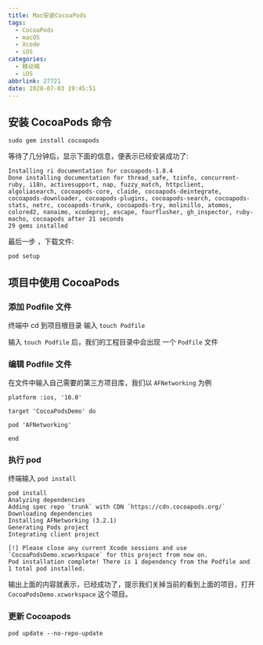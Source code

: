 ```yaml
---
title: Mac安装CocoaPods
tags:
  - CocoaPods
  - macOS
  - Xcode
  - iOS
categories:
  - 移动端
  - iOS
abbrlink: 27721
date: 2020-07-03 19:45:51
---
```


## 安装 CocoaPods 命令

```shell
sudo gem install cocoapods
```

<!-- more -->

等待了几分钟后，显示下面的信息，便表示已经安装成功了:

```shell
Installing ri documentation for cocoapods-1.8.4
Done installing documentation for thread_safe, tzinfo, concurrent-ruby, i18n, activesupport, nap, fuzzy_match, httpclient, algoliasearch, cocoapods-core, claide, cocoapods-deintegrate, cocoapods-downloader, cocoapods-plugins, cocoapods-search, cocoapods-stats, netrc, cocoapods-trunk, cocoapods-try, molinillo, atomos, colored2, nanaimo, xcodeproj, escape, fourflusher, gh_inspector, ruby-macho, cocoapods after 21 seconds
29 gems installed
```

最后一步 ，下载文件:

```shell
pod setup
```

## 项目中使用 CocoaPods

### 添加 Podfile 文件

终端中 cd 到项目根目录 输入 `touch Podfile`

输入 `touch Podfile` 后，我们的工程目录中会出现 一个 `Podfile` 文件

### 编辑 Podfile 文件

在文件中输入自己需要的第三方项目库，我们以 `AFNetworking` 为例

```shell
platform :ios, '10.0'

target 'CocoaPodsDemo' do

pod 'AFNetworking'

end

```

### 执行 pod

终端输入 `pod install`

```shell
pod install
Analyzing dependencies
Adding spec repo `trunk` with CDN `https://cdn.cocoapods.org/`
Downloading dependencies
Installing AFNetworking (3.2.1)
Generating Pods project
Integrating client project

[!] Please close any current Xcode sessions and use `CocoaPodsDemo.xcworkspace` for this project from now on.
Pod installation complete! There is 1 dependency from the Podfile and 1 total pod installed.
```

输出上面的内容就表示，已经成功了，提示我们关掉当前的看到上面的项目，打开 `CocoaPodsDemo.xcworkspace` 这个项目。

### 更新 Cocoapods

```shell
pod update --no-repo-update
```
